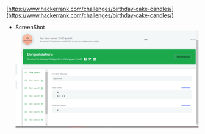 [https://www.hackerrank.com/challenges/birthday-cake-candles/](https://www.hackerrank.com/challenges/birthday-cake-candles/)

* ScreenShot
![Birthday Cake Candles](image.png)